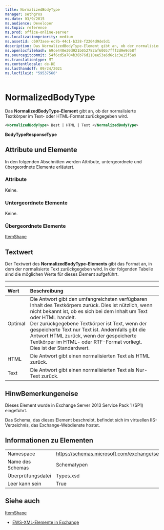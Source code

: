 ```yaml
---
title: NormalizedBodyType
manager: sethgros
ms.date: 03/9/2015
ms.audience: Developer
ms.topic: reference
ms.prod: office-online-server
ms.localizationpriority: medium
ms.assetid: c6973aee-ec7b-44c1-b328-f2204d9de5d1
description: Das NormalizedBodyType-Element gibt an, ob der normalisierte Textkörper im Text- oder HTML-Format zurückgegeben wird.
ms.openlocfilehash: 69ce440e30d921b052782af60057fff2d9e9d68f
ms.sourcegitcommit: 54f6cd5a704b36b76d110ee53a6d6c1c3e15f5a9
ms.translationtype: MT
ms.contentlocale: de-DE
ms.lasthandoff: 09/24/2021
ms.locfileid: "59537566"
---
```

# <a name="normalizedbodytype"></a>NormalizedBodyType

Das **NormalizedBodyType-Element** gibt an, ob der normalisierte Textkörper im Text- oder HTML-Format zurückgegeben wird. 
  
```XML
<NormalizedBodyType> Best | HTML | Text </NormalizedBodyType>
```

 **BodyTypeResponseType**
## <a name="attributes-and-elements"></a>Attribute und Elemente

In den folgenden Abschnitten werden Attribute, untergeordnete und übergeordnete Elemente erläutert.
  
### <a name="attributes"></a>Attribute

Keine.
  
### <a name="child-elements"></a>Untergeordnete Elemente

Keine.
  
### <a name="parent-elements"></a>Übergeordnete Elemente

[ItemShape](itemshape.md)
  
## <a name="text-value"></a>Textwert

Der Textwert des **NormalizedBodyType-Elements** gibt das Format an, in dem der normalisierte Text zurückgegeben wird. In der folgenden Tabelle sind die möglichen Werte für dieses Element aufgeführt. 
  
****

|**Wert**|**Beschreibung**|
|:-----|:-----|
|Optimal  <br/> |Die Antwort gibt den umfangreichsten verfügbaren Inhalt des Textkörpers zurück. Dies ist nützlich, wenn nicht bekannt ist, ob es sich bei dem Inhalt um Text oder HTML handelt.  <br/> Der zurückgegebene Textkörper ist Text, wenn der gespeicherte Text nur Text ist. Andernfalls gibt die Antwort HTML zurück, wenn der gespeicherte Textkörper im HTML- oder RTF-Format vorliegt.  <br/> Dies ist der Standardwert.  <br/> |
|HTML  <br/> |Die Antwort gibt einen normalisierten Text als HTML zurück.  <br/> |
|Text  <br/> |Die Antwort gibt einen normalisierten Text als Nur-Text zurück.  <br/> |
   
## <a name="remarks"></a>HinwBemerkungeneise

Dieses Element wurde in Exchange Server 2013 Service Pack 1 (SP1) eingeführt.
  
Das Schema, das dieses Element beschreibt, befindet sich im virtuellen IIS-Verzeichnis, das Exchange-Webdienste hostet.
  
## <a name="element-information"></a>Informationen zu Elementen

|||
|:-----|:-----|
|Namespace  <br/> |https://schemas.microsoft.com/exchange/services/2006/types  <br/> |
|Name des Schemas  <br/> |Schematypen  <br/> |
|Überprüfungsdatei  <br/> |Types.xsd  <br/> |
|Leer kann sein  <br/> |True  <br/> |
   
## <a name="see-also"></a>Siehe auch



[ItemShape](itemshape.md)


- [EWS-XML-Elemente in Exchange](ews-xml-elements-in-exchange.md)

